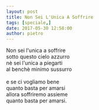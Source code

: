 ```yaml
---
layout: post
title: Non Sei L'Unica A Soffrire
tags: [speciale,]
date: 2017-05-30 12:58:00
author: pietro
---
```

Non sei l'unica a soffrire<br/>sotto questo cielo azzurro<br/>nè sei l'unica a piegarti<br/>al benchè minimo sussurro<br/><br/>e se ci vogliamo bene<br/>quanto basta per amarsi<br/>allora soffriremo assieme<br/>quanto basta per amarsi.
